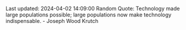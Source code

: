 Last updated: 2024-04-02 14:09:00
Random Quote: Technology made large populations possible; large populations now make technology indispensable. - Joseph Wood Krutch